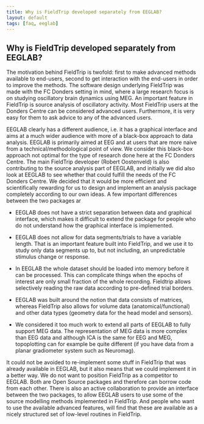 ```yaml
---
title: Why is FieldTrip developed separately from EEGLAB?
layout: default
tags: [faq, eeglab]
---
```


## Why is FieldTrip developed separately from EEGLAB?

The motivation behind FieldTrip is twofold: first to make advanced methods available to end-users, second to get interaction with the end-users in order to improve the methods. The software design underlying FieldTrip was made with the FC Donders setting in mind, where a large research focus is on studying oscillatory brain dynamics using MEG. An important feature in FieldTrip is source analysis of oscillatory activity. Most FieldTrip users at the Donders Centre can be considered advanced users. Furthermore, it is very easy for them to ask advice to any of the advanced users.

EEGLAB clearly has a different audience, i.e. it has a graphical interface and aims at a much wider audience with more of a black-box approach to data analysis. EEGLAB is primarily aimed at EEG and at users that are more naive from a technical/methodological point of view. We consider this black-box approach not optimal for the type of research done here at the FC Donders Centre. The main FieldTrip developer (Robert Oostenveld) is also contributing to the source analysis part of EEGLAB, and initially we did also look at EEGLAB to see whether that could fulfill the needs of the FC Donders Centre. We decided that it would be more efficient and scientifically rewarding for us to design and implement an analysis package completely according to our own ideas. A few important differences between the two packages ar

*  EEGLAB does not have a strict separation between data and graphical interface, which makes it difficult to extend the package for people who do not understand how the graphical interface is implemented.

*  EEGLAB does not allow for data segments/trials to have a variable length. That is an important feature built into FieldTrip, and we use it to study only data segments up to, but not including, an unpredictable stimulus change or response.

*  In EEGLAB the whole dataset should be loaded into memory before it can be processed. This can complicate things when the epochs of interest are only small fraction of the whole recording. Fieldtrip allows selectively reading the raw data according to pre-defined trial borders. 

*  EEGLAB was built around the notion that data consists of matrices, whereas FieldTrip also allows for volume data (anatomical/functional) and other data types (geometry data for the head model and sensors).

*  We considered it too much work to extend all parts of EEGLAB to fully support MEG data. The representation of MEG data is more complex than EEG data and although ICA is the same for EEG and MEG, topoplotting can for example be quite different (if you have data from a planar gradiometer system such as Neuromag).

It could not be avoided to re-implement some stuff in FieldTrip that was already available in EEGLAB, but it also means that we could implement it in a better way. We do not want to position FieldTrip as a competitor to EEGLAB. Both are Open Source packages and therefore can borrow code from each other. There is also an active collaboration to provide an interface between the two packages, to allow EEGLAB users to use some of the source modelling methods implemented in FieldTrip. And people who want to use the available advanced features, will find that these are available as a nicely structured set of low-level routines in FieldTrip.

